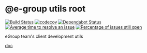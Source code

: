 # @e-group utils root

[![Build Status](https://travis-ci.org/eGroupAI/egroup-utils.svg?branch=master)](https://travis-ci.org/eGroupAI/egroup-utils)
[![codecov](https://codecov.io/gh/eGroupAI/egroup-utils/branch/master/graph/badge.svg)](https://codecov.io/gh/eGroupAI/egroup-utils)
[![Dependabot Status](https://api.dependabot.com/badges/status?host=github&repo=eGroupAI/egroup-utils)](https://dependabot.com)
[![Average time to resolve an issue](http://isitmaintained.com/badge/resolution/eGroupAI/egroup-utils.svg)](http://isitmaintained.com/project/eGroupAI/egroup-utils 'Average time to resolve an issue')
[![Percentage of issues still open](http://isitmaintained.com/badge/open/eGroupAI/egroup-utils.svg)](http://isitmaintained.com/project/eGroupAI/egroup-utils 'Percentage of issues still open')

eGroup team's client development utils

[doc](https://egroupai.github.io/egroup-utils)

